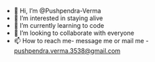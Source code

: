 - 👋 Hi, I’m @Pushpendra-Verma
- 👀 I’m interested in staying alive
- 🌱 I’m currently learning to code
- 💞️ I’m looking to collaborate with everyone
- 📫 How to reach me- message me or mail me - pushpendra.verma.3538@gmail.com

<!---
Pushpendra-Verma/Pushpendra-Verma is a ✨ special ✨ repository because its `README.md` (this file) appears on your GitHub profile.
You can click the Preview link to take a look at your changes.
--->
